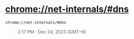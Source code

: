 # [chrome://net-internals/#dns](https://github.com/noraworld/github-actions-sandbox/issues/106)
`chrome://net-internals/#dns`

> 2:17 PM · Dec 24, 2023 (GMT+9)
